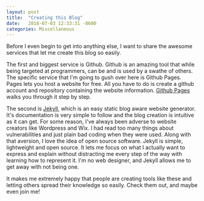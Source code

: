 ```yaml
---
layout: post
title:  "Creating this Blog"
date:   2018-07-03 12:33:31 -0600
categories: Miscellaneous
---
```

Before I even begin to get into anything else, I want to share the awesome services that let me create this blog so easily.

The first and biggest service is Github. Github is an amazing tool that while being targeted at programmers, can be and is used by a swathe of others. The specific service that I'm going to gush over here is Github Pages. Pages lets you host a website for free. All you have to do is create a github account and repository containing the website information. [Github Pages](pages.github.com) walks you through it step by step. 

The second is [Jekyll](https://github.com/jekyll/jekyll), which is an easy static blog aware website generator. It's documentation is very simple to follow and the blog creation is intuitive as it can get. For some reason, I've always been adverse to website creators like Wordpress and Wix. I had read too many things about vulnerabilities and just plain bad coding when they were used. Along with that aversion, I love the idea of open source software. Jekyll is simple, lightweight and open source. It lets me focus on what I actually want to express and explain without distracting me every step of the way with learning how to represent it. I'm no web designer, and Jekyll allows me to get away with not being one.

It makes me extremely happy that people are creating tools like these and letting others spread their knowledge so easily.
Check them out, and maybe even join me!
